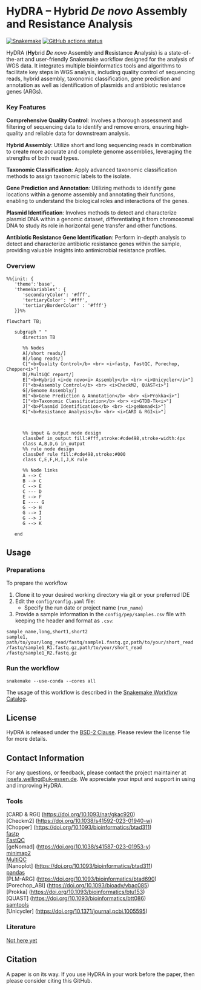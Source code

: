 # HyDRA – Hybrid *De novo* Assembly and Resistance Analysis

[![Snakemake](https://img.shields.io/badge/snakemake-≥6.3.0-brightgreen.svg)](https://snakemake.github.io)
[![GitHub actions status](https://github.com/<owner>/<repo>/workflows/Tests/badge.svg?branch=main)](https://github.com/<owner>/<repo>/actions?query=branch%3Amain+workflow%3ATests)


HyDRA (**Hy**brid ***D**e novo* Assembly and **R**esistance **A**nalysis) is a state-of-the-art and user-friendly Snakemake workflow designed for the analysis of WGS data. It integrates multiple bioinformatics tools and algorithms to facilitate key steps in WGS analysis, including quality control of sequencing reads, hybrid assembly, taxonomic classification, gene prediction and annotation as well as identification of plasmids and antibiotic resistance genes (ARGs).<br />

### Key Features

**Comprehensive Quality Control**: Involves a thorough assessment and filtering of sequencing data to identify and remove errors, ensuring high-quality and reliable data for downstream analysis.<br />

**Hybrid Assembly**: Utilize short and long sequencing reads in combination to create more accurate and complete genome assemblies, leveraging the strengths of both read types.<br />

**Taxonomic Classification**: Apply advanced taxonomic classification methods to assign taxonomic labels to the isolate.<br />

**Gene Prediction and Annotation**: Utilizing methods to identify gene locations within a genome assembly and annotating their functions, enabling to understand the biological roles and interactions of the genes.<br />

**Plasmid Identification**: Involves methods to detect and characterize plasmid DNA within a genomic dataset, differentiating it from chromosomal DNA to study its role in horizontal gene transfer and other functions.<br />

**Antibiotic Resistance Gene Identification**: Perform in-depth analysis to detect and characterize antibiotic resistance genes within the sample, providing valuable insights into antimicrobial resistance profiles.<br />

### Overview
```mermaid
%%{init: {
   'theme':'base',
   'themeVariables': {
      'secondaryColor': '#fff',
      'tertiaryColor': '#fff',
      'tertiaryBorderColor' : '#fff'}
   }}%%

flowchart TB;

   subgraph " "
      direction TB

      %% Nodes
      A[/short reads/]
      B[/long reads/]
      C["<b>Quality Control</b> <br> <i>fastp, FastQC, Porechop, Chopper<i>"]
      D[/MultiQC report/]
      E["<b>Hybrid <i>de novo<i> Assembly</b> <br> <i>Unicycler</i>"]
      F["<b>Assembly Control</b> <br> <i>CheckM2, QUAST<i>"]
      G[/Genome Assembly/]
      H["<b>Gene Prediction & Annotation</b> <br> <i>Prokka<i>"]
      I["<b>Taxonomic Classification</b> <br> <i>GTDB-Tk<i>"]
      J["<b>Plasmid Identification</b> <br> <i>geNomad<i>"]
      K["<b>Resistance Analysis</b> <br> <i>CARD & RGI<i>"]
      
      

      %% input & output node design
      classDef in_output fill:#fff,stroke:#cde498,stroke-width:4px
      class A,B,D,G in_output
      %% rule node design
      classDef rule fill:#cde498,stroke:#000
      class C,E,F,H,I,J,K rule

      %% Node links
      A --> C
      B --> C
      C --> E
      C --- D
      E --> F
      E ---- G
      G --> H
      G --> I
      G --> J
      G --> K

   end

```

## Usage
### Preparations
To prepare the workflow
1. Clone it to your desired working directory via git or your preferred IDE
2. Edit the `config/config.yaml` file:
   - Specify the run date or project name (`run_name`)
3. Provide a sample information in the `config/pep/samples.csv` file with keeping the header and format as `.csv`:

```
sample_name,long,short1,short2
sample1, path/to/your/long_read/fastq/sample1.fastq.gz,path/to/your/short_read /fastq/sample1_R1.fastq.gz,path/to/your/short_read /fastq/sample1_R2.fastq.gz
```
### Run the workflow
```snakemake --use-conda --cores all ```

The usage of this workflow is described in the [Snakemake Workflow Catalog](https://snakemake.github.io/snakemake-workflow-catalog/?usage=<owner>%2F<repo>).

## License

HyDRA is released under the [BSD-2 Clause](https://www.open-xchange.com/hubfs/2_Clause_BSD_License.pdf?hsLang=en). Please review the license file for more details.

## Contact Information

For any questions, or feedback, please contact the project maintainer at josefa.welling@uk-essen.de. We appreciate your input and support in using and improving HyDRA.

### Tools
[CARD & RGI] (https://doi.org/10.1093/nar/gkac920)<br />
[Checkm2] (https://doi.org/10.1038/s41592-023-01940-w)<br />
[Chopper] (https://doi.org/10.1093/bioinformatics/btad311)<br />
[fastp](https://doi.org/10.1093/bioinformatics/bty560)<br />
[FastQC](https://github.com/s-andrews/FastQC)<br />
[geNomad] (https://doi.org/10.1038/s41587-023-01953-y)<br />
[minimap2](https://doi.org/10.1093/bioinformatics/bty191)<br />
[MultiQC](https://doi.org/10.1093%2Fbioinformatics%2Fbtw354)<br />
[Nanoplot] (https://doi.org/10.1093/bioinformatics/btad311)<br />
[pandas](https://doi.org/10.5281/zenodo.3509134)<br />
[PLM-ARG] (https://doi.org/10.1093/bioinformatics/btad690)<br />
[Porechop_ABI] (https://doi.org/10.1093/bioadv/vbac085)<br />
[Prokka] (https://doi.org/10.1093/bioinformatics/btu153)<br />
[QUAST] (https://doi.org/10.1093/bioinformatics/btt086)<br />
[samtools](https://doi.org/10.1093/gigascience/giab008)<br />
[Unicycler] (https://doi.org/10.1371/journal.pcbi.1005595)<br />

### Literature
[Not here yet](https://www.lipsum.com/feed/html)

## Citation

A paper is on its way. If you use HyDRA in your work before the paper, then please consider citing this GitHub.
